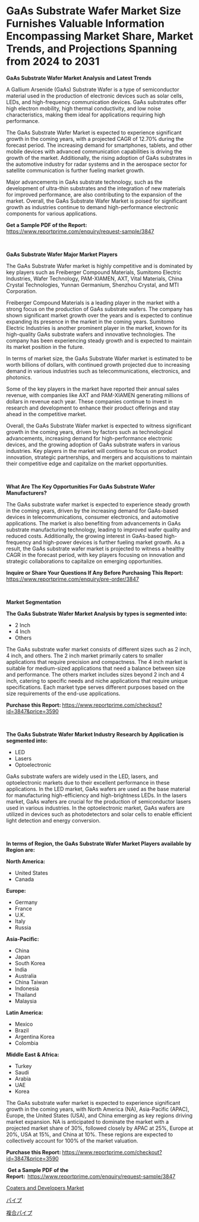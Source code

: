 <p><h1>GaAs Substrate Wafer Market Size Furnishes Valuable Information Encompassing Market Share, Market Trends, and Projections Spanning from 2024 to 2031</h1></p><p><strong>GaAs Substrate Wafer Market Analysis and Latest Trends</strong></p>
<p><p>A Gallium Arsenide (GaAs) Substrate Wafer is a type of semiconductor material used in the production of electronic devices such as solar cells, LEDs, and high-frequency communication devices. GaAs substrates offer high electron mobility, high thermal conductivity, and low noise characteristics, making them ideal for applications requiring high performance.</p><p>The GaAs Substrate Wafer Market is expected to experience significant growth in the coming years, with a projected CAGR of 12.70% during the forecast period. The increasing demand for smartphones, tablets, and other mobile devices with advanced communication capabilities is driving the growth of the market. Additionally, the rising adoption of GaAs substrates in the automotive industry for radar systems and in the aerospace sector for satellite communication is further fueling market growth.</p><p>Major advancements in GaAs substrate technology, such as the development of ultra-thin substrates and the integration of new materials for improved performance, are also contributing to the expansion of the market. Overall, the GaAs Substrate Wafer Market is poised for significant growth as industries continue to demand high-performance electronic components for various applications.</p></p>
<p><strong>Get a Sample PDF of the Report:&nbsp;</strong> <a href="https://www.reportprime.com/enquiry/request-sample/3847">https://www.reportprime.com/enquiry/request-sample/3847</a></p>
<p>&nbsp;</p>
<p><strong>GaAs Substrate Wafer Major Market Players</strong></p>
<p><p>The GaAs Substrate Wafer market is highly competitive and is dominated by key players such as Freiberger Compound Materials, Sumitomo Electric Industries, Wafer Technology, PAM-XIAMEN, AXT, Vital Materials, China Crystal Technologies, Yunnan Germanium, Shenzhou Crystal, and MTI Corporation. </p><p>Freiberger Compound Materials is a leading player in the market with a strong focus on the production of GaAs substrate wafers. The company has shown significant market growth over the years and is expected to continue expanding its presence in the market in the coming years. Sumitomo Electric Industries is another prominent player in the market, known for its high-quality GaAs substrate wafers and innovative technologies. The company has been experiencing steady growth and is expected to maintain its market position in the future.</p><p>In terms of market size, the GaAs Substrate Wafer market is estimated to be worth billions of dollars, with continued growth projected due to increasing demand in various industries such as telecommunications, electronics, and photonics.</p><p>Some of the key players in the market have reported their annual sales revenue, with companies like AXT and PAM-XIAMEN generating millions of dollars in revenue each year. These companies continue to invest in research and development to enhance their product offerings and stay ahead in the competitive market.</p><p>Overall, the GaAs Substrate Wafer market is expected to witness significant growth in the coming years, driven by factors such as technological advancements, increasing demand for high-performance electronic devices, and the growing adoption of GaAs substrate wafers in various industries. Key players in the market will continue to focus on product innovation, strategic partnerships, and mergers and acquisitions to maintain their competitive edge and capitalize on the market opportunities.</p></p>
<p>&nbsp;</p>
<p><strong>What Are The Key Opportunities For GaAs Substrate Wafer Manufacturers?</strong></p>
<p><p>The GaAs substrate wafer market is expected to experience steady growth in the coming years, driven by the increasing demand for GaAs-based devices in telecommunications, consumer electronics, and automotive applications. The market is also benefiting from advancements in GaAs substrate manufacturing technology, leading to improved wafer quality and reduced costs. Additionally, the growing interest in GaAs-based high-frequency and high-power devices is further fueling market growth. As a result, the GaAs substrate wafer market is projected to witness a healthy CAGR in the forecast period, with key players focusing on innovation and strategic collaborations to capitalize on emerging opportunities.</p></p>
<p><strong>Inquire or Share Your Questions If Any Before Purchasing This Report:</strong> <a href="https://www.reportprime.com/enquiry/pre-order/3847">https://www.reportprime.com/enquiry/pre-order/3847</a></p>
<p>&nbsp;</p>
<p><strong>Market Segmentation</strong></p>
<p><strong>The GaAs Substrate Wafer Market Analysis by types is segmented into:</strong></p>
<p><ul><li>2 Inch</li><li>4 Inch</li><li>Others</li></ul></p>
<p><p>The GaAs substrate wafer market consists of different sizes such as 2 inch, 4 inch, and others. The 2 inch market primarily caters to smaller applications that require precision and compactness. The 4 inch market is suitable for medium-sized applications that need a balance between size and performance. The others market includes sizes beyond 2 inch and 4 inch, catering to specific needs and niche applications that require unique specifications. Each market type serves different purposes based on the size requirements of the end-use applications.</p></p>
<p><strong>Purchase this Report:&nbsp;</strong><a href="https://www.reportprime.com/checkout?id=3847&price=3590">https://www.reportprime.com/checkout?id=3847&price=3590</a></p>
<p>&nbsp;</p>
<p><strong>The GaAs Substrate Wafer Market Industry Research by Application is segmented into:</strong></p>
<p><ul><li>LED</li><li>Lasers</li><li>Optoelectronic</li></ul></p>
<p><p>GaAs substrate wafers are widely used in the LED, lasers, and optoelectronic markets due to their excellent performance in these applications. In the LED market, GaAs wafers are used as the base material for manufacturing high-efficiency and high-brightness LEDs. In the lasers market, GaAs wafers are crucial for the production of semiconductor lasers used in various industries. In the optoelectronic market, GaAs wafers are utilized in devices such as photodetectors and solar cells to enable efficient light detection and energy conversion.</p></p>
<p>&nbsp;</p>
<p><strong>In terms of Region, the GaAs Substrate Wafer Market Players available by Region are:</strong></p>
<p>
    <p> <strong> North America: </strong>
        <ul>
            <li>United States</li>
            <li>Canada</li>
        </ul>
        </p> 
    <p> <strong> Europe: </strong>
        <ul>
            <li>Germany</li>
            <li>France</li>
            <li>U.K.</li>
            <li>Italy</li>
            <li>Russia</li>
        </ul>
        </p> 
    <p> <strong> Asia-Pacific: </strong>
        <ul>
            <li>China</li>
            <li>Japan</li>
            <li>South Korea</li>
            <li>India</li>
            <li>Australia</li>
            <li>China Taiwan</li>
            <li>Indonesia</li>
            <li>Thailand</li>
            <li>Malaysia</li>
        </ul>
        </p> 
    <p> <strong> Latin America: </strong>
        <ul>
            <li>Mexico</li>
            <li>Brazil</li>
            <li>Argentina Korea</li>
            <li>Colombia</li>
        </ul>
        </p> 
    <p> <strong> Middle East & Africa: </strong>
        <ul>
            <li>Turkey</li>
            <li>Saudi</li>
            <li>Arabia</li>
            <li>UAE</li>
            <li>Korea</li>
        </ul>
    </p>
    </p>
<p><p>The GaAs substrate wafer market is expected to experience significant growth in the coming years, with North America (NA), Asia-Pacific (APAC), Europe, the United States (USA), and China emerging as key regions driving market expansion. NA is anticipated to dominate the market with a projected market share of 30%, followed closely by APAC at 25%, Europe at 20%, USA at 15%, and China at 10%. These regions are expected to collectively account for 100% of the market valuation.</p></p>
<p><strong>Purchase this Report: </strong><a href="https://www.reportprime.com/checkout?id=3847&price=3590">https://www.reportprime.com/checkout?id=3847&price=3590</a></p>
<p>&nbsp;<strong>Get a Sample PDF of the Report:&nbsp;&nbsp;</strong><a href="https://www.reportprime.com/enquiry/request-sample/3847">https://www.reportprime.com/enquiry/request-sample/3847</a></p>
<p><strong></strong></p>
<p><p><a href="https://github.com/mbisetmhermsr/Market-Research-Report-List-1/blob/main/coaters-and-developers-market.md">Coaters and Developers Market</a></p><p><a href="https://github.com/laurenreichert/Market-Research-Report-List-1/blob/main/117601014732.md">パイプ</a></p><p><a href="https://github.com/RodHoppe07/Market-Research-Report-List-1/blob/main/480456514733.md">複合パイプ</a></p></p>